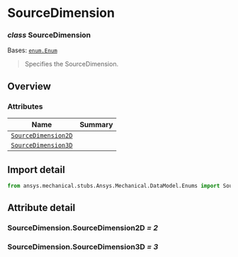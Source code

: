 <a id="sourcedimension"></a>

# SourceDimension

<a id="SourceDimension"></a>

### *class* SourceDimension

Bases: [`enum.Enum`](https://docs.python.org/3/library/enum.html#enum.Enum)

> Specifies the SourceDimension.

> <!-- !! processed by numpydoc !! -->

<a id="overview"></a>

## Overview

### Attributes

| Name | Summary |
|-------------------------------------------------------------|----|
| [`SourceDimension2D`](#SourceDimension.SourceDimension2D)   |    |
| [`SourceDimension3D`](#SourceDimension.SourceDimension3D)   |    |

<a id="import-detail"></a>

## Import detail

```python
from ansys.mechanical.stubs.Ansys.Mechanical.DataModel.Enums import SourceDimension
```

<a id="attribute-detail"></a>

## Attribute detail

<a id="SourceDimension.SourceDimension2D"></a>

### SourceDimension.SourceDimension2D *= 2*

<a id="SourceDimension.SourceDimension3D"></a>

### SourceDimension.SourceDimension3D *= 3*
